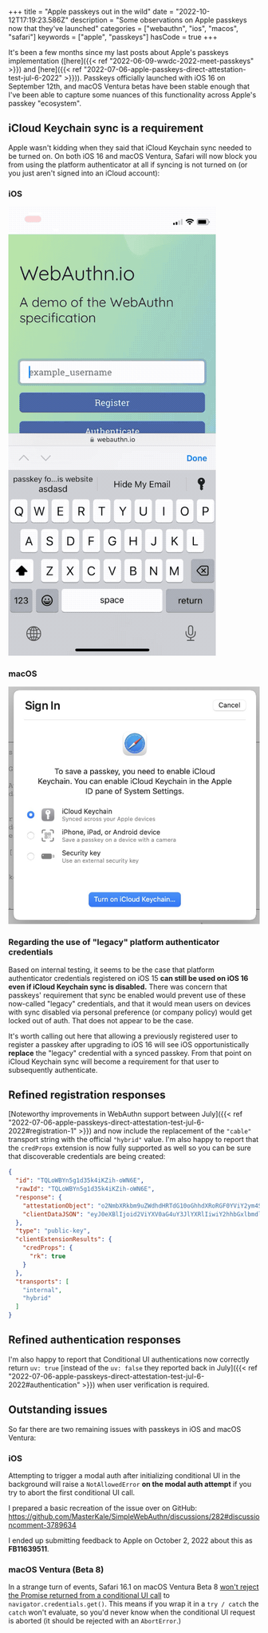 +++
title = "Apple passkeys out in the wild"
date = "2022-10-12T17:19:23.586Z"
description = "Some observations on Apple passkeys now that they've launched"
categories = ["webauthn", "ios", "macos", "safari"]
keywords = ["apple", "passkeys"]
hasCode = true
+++

It's been a few months since my last posts about Apple's passkeys implementation ([here]({{< ref "2022-06-09-wwdc-2022-meet-passkeys" >}}) and [here]({{< ref "2022-07-06-apple-passkeys-direct-attestation-test-jul-6-2022" >}})). Passkeys officially launched with iOS 16 on September 12th, and macOS Ventura betas have been stable enough that I've been able to capture some nuances of this functionality across Apple's passkey "ecosystem".

## iCloud Keychain sync is a requirement

Apple wasn't kidding when they said that iCloud Keychain sync needed to be turned on. On both iOS 16 and macOS Ventura, Safari will now block you from using the platform authenticator at all if syncing is not turned on (or you just aren't signed into an iCloud account):

### iOS

![Demonstration of iOS 16 prompting the user to enable iCloud Keychain sync during a passkey registration attempt](images/ios_keychain_sync_disabled_900.gif)

### macOS

![Demonstration of Safari on macOS Ventura prompting the user to enable iCloud Keychain sync during a passkey registration attempt](images/macos_keychain_sync_disabled.jpg)

### Regarding the use of "legacy" platform authenticator credentials

Based on internal testing, it seems to be the case that platform authenticator credentials registered on iOS 15 **can still be used on iOS 16 even if iCloud Keychain sync is disabled.** There was concern that passkeys' requirement that sync be enabled would prevent use of these now-called "legacy" credentials, and that it would mean users on devices with sync disabled via personal preference (or company policy) would get locked out of auth. That does not appear to be the case.

It's worth calling out here that allowing a previously registered user to register a passkey after upgrading to iOS 16 will see iOS opportunistically **replace** the "legacy" credential with a synced passkey. From that point on iCloud Keychain sync will become a requirement for that user to subsequently authenticate.

## Refined registration responses

[Noteworthy improvements in WebAuthn support between July]({{< ref "2022-07-06-apple-passkeys-direct-attestation-test-jul-6-2022#registration-1" >}}) and now include the replacement of the `"cable"` transport string with the official `"hybrid"` value. I'm also happy to report that the `credProps` extension is now fully supported as well so you can be sure that discoverable credentials are being created:

```json
{
  "id": "TQLoWBYn5g1d35k4iKZih-oWN6E",
  "rawId": "TQLoWBYn5g1d35k4iKZih-oWN6E",
  "response": {
    "attestationObject": "o2NmbXRkbm9uZWdhdHRTdG10oGhhdXRoRGF0YViY2ym4Sip1cPVGuPjtp4wgWosENMM4GwI0hSO0IsQ25ORdAAAAAAAAAAAAAAAAAAAAAAAAAAAAFE0C6FgWJ-YNXd-ZOIimYofqFjehpQECAyYgASFYIKuVvSnv-bGG8_KeikH9JNkVZGmZrfKM3Vbndet8G2-PIlggx9BQtIiDoHKmyLLAjIt_xMmzcchdnmuVLV_6vcoSMbo",
    "clientDataJSON": "eyJ0eXBlIjoid2ViYXV0aG4uY3JlYXRlIiwiY2hhbGxlbmdlIjoiQUFzU3lMa09oZ1YyOTZ2aUcwZXFBNF82ZzRQdlY4TGtZb1pxSG15RW9oNCIsIm9yaWdpbiI6Imh0dHBzOi8vZXhhbXBsZS5zaW1wbGV3ZWJhdXRobi5kZXYifQ"
  },
  "type": "public-key",
  "clientExtensionResults": {
    "credProps": {
      "rk": true
    }
  },
  "transports": [
    "internal",
    "hybrid"
  ]
}
```

## Refined authentication responses

I'm also happy to report that Conditional UI authentications now correctly return `uv: true` [instead of the `uv: false` they reported back in July]({{< ref "2022-07-06-apple-passkeys-direct-attestation-test-jul-6-2022#authentication" >}}) when user verification is required.

## Outstanding issues

So far there are two remaining issues with passkeys in iOS and macOS Ventura:

### iOS

Attempting to trigger a modal auth after initializing conditional UI in the background will raise a `NotAllowedError` **on the modal auth attempt** if you try to abort the first conditional UI call.

I prepared a basic recreation of the issue over on GitHub: https://github.com/MasterKale/SimpleWebAuthn/discussions/282#discussioncomment-3789634

I ended up submitting feedback to Apple on October 2, 2022 about this as **FB11639511**.

### macOS Ventura (Beta 8)

In a strange turn of events, Safari 16.1 on macOS Ventura Beta 8 [won't reject the Promise returned from a conditional UI call](https://github.com/MasterKale/SimpleWebAuthn/discussions/282#discussioncomment-3789726) to `navigator.credentials.get()`. This means if you wrap it in a `try / catch` the `catch` won't evaluate, so you'd never know when the conditional UI request is aborted (it should be rejected with an `AbortError`.)

